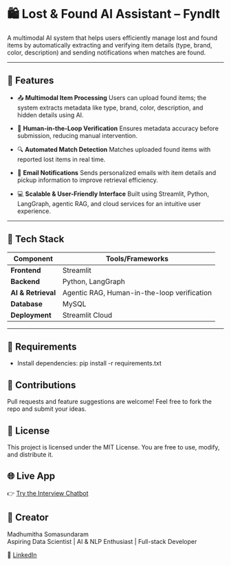 # 🛍️ Lost & Found AI Assistant – FyndIt

A multimodal AI system that helps users efficiently manage lost and found items by automatically extracting and verifying item details (type, brand, color, description) and sending notifications when matches are found.

---

## 🚀 Features

- 📤 **Multimodal Item Processing**
  Users can upload found items; the system extracts metadata like type, brand, color, description, and hidden details using AI.

- 🧠 **Human-in-the-Loop Verification**
  Ensures metadata accuracy before submission, reducing manual intervention.

- 🔍 **Automated Match Detection**
  Matches uploaded found items with reported lost items in real time.

- 📧 **Email Notifications**
  Sends personalized emails with item details and pickup information to improve retrieval efficiency.

- 💻 **Scalable & User-Friendly Interface**
  Built using Streamlit, Python, LangGraph, agentic RAG, and cloud services for an intuitive user experience.


---

## 🧱 Tech Stack

| Component             | Tools/Frameworks                           |
|----------------------|--------------------------------------------|
| **Frontend**         | Streamlit                                  |
| **Backend**          | Python, LangGraph                          |
| **AI & Retrieval** | Agentic RAG, Human-in-the-loop verification                            |
| **Database**         | MySQL                                      |
| **Deployment**       | Streamlit Cloud                            |

---


## 🔑 Requirements

- Install dependencies:
  pip install -r requirements.txt

## 🤝 Contributions
Pull requests and feature suggestions are welcome!
Feel free to fork the repo and submit your ideas.

## 📄 License
This project is licensed under the MIT License.
You are free to use, modify, and distribute it.

## 🌐 Live App
👉 [Try the Interview Chatbot](https://madhumitha-somasundaram-lost-and-found-ai.streamlit.app)

## 👤 Creator
Madhumitha Somasundaram  
Aspiring Data Scientist | AI & NLP Enthusiast | Full-stack Developer

🔗 [LinkedIn](www.linkedin.com/in/madhumitha-somasundaram)
